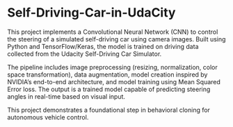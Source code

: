 # Self-Driving-Car-in-UdaCity
This project implements a Convolutional Neural Network (CNN) to control the steering of a simulated self-driving car using camera images. Built using Python and TensorFlow/Keras, the model is trained on driving data collected from the Udacity Self-Driving Car Simulator.

The pipeline includes image preprocessing (resizing, normalization, color space transformation), data augmentation, model creation inspired by NVIDIA’s end-to-end architecture, and model training using Mean Squared Error loss. The output is a trained model capable of predicting steering angles in real-time based on visual input.

This project demonstrates a foundational step in behavioral cloning for autonomous vehicle control.
